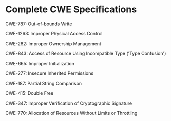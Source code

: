 

# Complete CWE Specifications

CWE-787: Out-of-bounds Write

CWE-1263: Improper Physical Access Control

CWE-282: Improper Ownership Management

CWE-843: Access of Resource Using Incompatible Type ('Type Confusion')

CWE-665: Improper Initialization

CWE-277: Insecure Inherited Permissions

CWE-187: Partial String Comparison

CWE-415: Double Free

CWE-347: Improper Verification of Cryptographic Signature

CWE-770: Allocation of Resources Without Limits or Throttling